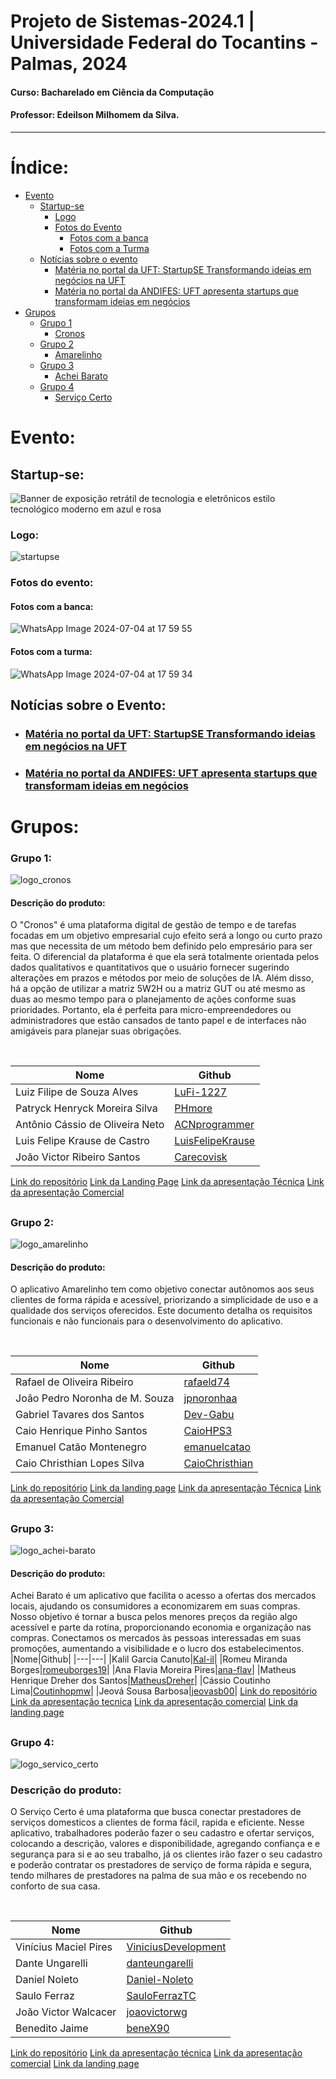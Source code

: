 # Projeto de Sistemas-2024.1 | Universidade Federal do Tocantins - Palmas, 2024
#### Curso: Bacharelado em Ciência da Computação
#### Professor: Edeilson Milhomem da Silva.

---
# Índice:
- [Evento](#evento)
  - [Startup-se](#startup-se)
    - [Logo](#logo)
    - [Fotos do Evento](#fotos-do-evento)
      - [Fotos com a banca](#fotos-com-a-banca)
      - [Fotos com a Turma](#fotos-com-a-turma)
  - [Notícias sobre o evento](#notícias-sobre-o-evento)
    - [Matéria no portal da UFT: StartupSE Transformando ideias em negócios na UFT](#matéria-no-portal-da-uft-startupse-transformando-ideias-em-negócios-na-uft)
    - [Matéria no portal da ANDIFES: UFT apresenta startups que transformam ideias em negócios](#matéria-no-portal-da-andifes-uft-apresenta-startups-que-transformam-ideias-em-negócios)
- [Grupos](#grupos)
  - [Grupo 1](#grupo-1)
    - [Cronos](#descrição-do-produto)
  - [Grupo 2](#grupo-2)
    - [Amarelinho](#descrição-do-produto-1)
  - [Grupo 3](#grupo-3)
    - [Achei Barato](#descrição-do-produto-2)
  - [Grupo 4](#grupo-4)
    - [Serviço Certo](#descrição-do-produto-3)

# Evento:
## Startup-se:
![Banner de exposição retrátil de tecnologia e eletrônicos estilo tecnológico moderno em azul e rosa](https://github.com/disciplinas-prof-Edeilson-UFT/proj-sist-2024-1/assets/129668645/2310156a-d916-46b3-aebd-cc180d3abe8a)

### Logo:
![startupse](https://github.com/disciplinas-prof-Edeilson-UFT/proj-sist-2024-1/assets/129668645/a239dbe8-732f-43d9-b279-0476bb140c81)

### Fotos do evento:
#### Fotos com a banca:
![WhatsApp Image 2024-07-04 at 17 59 55](https://github.com/disciplinas-prof-Edeilson-UFT/proj-sist-2024-1/assets/129668645/8db03083-0097-4600-8bdb-0fb9d2d63cd9)

#### Fotos com a turma:
![WhatsApp Image 2024-07-04 at 17 59 34](https://github.com/disciplinas-prof-Edeilson-UFT/proj-sist-2024-1/assets/129668645/32ba86be-0957-4028-b4a2-3b1de3948a4c)

## Notícias sobre o Evento:
- ### [Matéria no portal da UFT: StartupSE Transformando ideias em negócios na UFT](https://www.uft.edu.br/noticias/startupse-transformando-ideias-em-negocios-na-uft)
- ### [Matéria no portal da ANDIFES: UFT apresenta startups que transformam ideias em negócios](https://www.andifes.org.br/2024/07/05/uft-apresenta-startups-que-transformam-ideias-em-negocios/)
  
# Grupos:
### Grupo 1:
![logo_cronos](https://github.com/disciplinas-prof-Edeilson-UFT/proj-sist-2024-1/assets/129668645/fea0d0a1-8d01-4a75-a139-142d8305f8e1)

#### Descrição do produto:
O "Cronos" é uma plataforma digital de gestão de tempo e de tarefas focadas em um objetivo empresarial cujo efeito será a longo ou curto prazo mas que necessita de um método bem definido pelo empresário para ser feita. O diferencial da plataforma é que ela será totalmente orientada pelos dados qualitativos e quantitativos que o usuário fornecer sugerindo alterações em prazos e métodos por meio de soluções de IA. Além disso, há a opção de utilizar a matriz 5W2H ou a matriz GUT ou até mesmo as duas ao mesmo tempo para o planejamento de ações conforme suas prioridades. Portanto, ela é perfeita para micro-empreendedores ou administradores que estão cansados de tanto papel e de interfaces não amigáveis para planejar suas obrigações.
</br>

</br>


|Nome|Github|
|---|---|
|Luiz Filipe de Souza Alves|[LuFi-1227](https://github.com/LuFi-1227)|
|Patryck Henryck Moreira Silva|[PHmore](https://github.com/PHmore)|
|Antônio Cássio de Oliveira Neto|[ACNprogrammer](https://github.com/ACNprogrammer)|
|Luis Felipe Krause de Castro|[LuisFelipeKrause](https://github.com/LuisFelipeKrause)|
|João Victor Ribeiro Santos|[Carecovisk](https://github.com/Carecovisk)|
[Link do repositório](https://github.com/Cronos-Develop)
[Link da Landing Page](https://cronoslandpage.my.canva.site/)
[Link da apresentação Técnica](https://docs.google.com/presentation/d/1hraben7qfGpdokoHTLEpZyBPwYt0aCSHTi3w2iR--pQ/edit?usp=sharing)
[Link da apresentação Comercial](https://docs.google.com/presentation/d/1xAD_z7wHJgSpe63Ec49ZSAvtCtGCUWYF7ADn_d20a24/edit?usp=sharing)

##
### Grupo 2:
![logo_amarelinho](https://github.com/disciplinas-prof-Edeilson-UFT/proj-sist-2024-1/assets/129668645/e6230d55-9ef9-4c82-8c17-2fa61a567197)

#### Descrição do produto:
O aplicativo Amarelinho tem como objetivo conectar autônomos aos seus clientes de forma rápida e acessível, priorizando a simplicidade de uso e a qualidade dos serviços oferecidos. Este documento detalha os requisitos funcionais e não funcionais para o desenvolvimento do aplicativo.
</br>

</br>


|Nome|Github|
|---|---|
|Rafael de Oliveira Ribeiro|[rafaeld74](https://github.com/rafaeld74)|
|João Pedro Noronha de M. Souza|[jpnoronhaa](https://github.com/jpnoronhaa)|
|Gabriel Tavares dos Santos|[Dev-Gabu](https://github.com/Dev-Gabu)|
|Caio Henrique Pinho Santos|[CaioHPS3](https://github.com/CaioHPS3)|
|Emanuel Catão Montenegro|[emanuelcatao](https://github.com/emanuelcatao)|
|Caio Christhian Lopes Silva|[CaioChristhian](https://github.com/CaioChristhian)|
[Link do repositório](https://github.com/rafaeld74/Amarelinho-PS)
[Link da landing page](https://amarelinho.my.canva.site/)
[Link da apresentação Técnica](https://www.canva.com/design/DAGI357Ymw8/2g8J49y411IBaJqce3Xd7g/edit?utm_content=DAGI357Ymw8&utm_campaign=designshare&utm_medium=link2&utm_source=sharebutton)
[Link da apresentação Comercial](https://www.canva.com/design/DAGJSkFtPKU/CyDdCCNoH1-OE2TahaysOw/edit?utm_content=DAGJSkFtPKU&utm_campaign=designshare&utm_medium=link2&utm_source=sharebutton)
##
### Grupo 3:
![logo_achei-barato](https://github.com/disciplinas-prof-Edeilson-UFT/proj-sist-2024-1/assets/129668645/bef3bb92-9715-475b-9a08-78c0e1e78ee0)

#### Descrição do produto:
Achei Barato é um aplicativo que facilita o acesso a ofertas dos mercados locais, ajudando os consumidores a economizarem em suas compras. Nosso objetivo é tornar a busca pelos menores preços da região algo acessível e parte da rotina, proporcionando economia e organização nas compras. Conectamos os mercados às pessoas interessadas em suas promoções, aumentando a visibilidade e o lucro dos estabelecimentos.
|Nome|Github|
|---|---|
|Kalil Garcia Canuto|[Kal-il](https://github.com/Kal-il)|
|Romeu Miranda Borges|[romeuborges19](https://github.com/romeuborges19)|
|Ana Flavia Moreira Pires|[ana-flav](https://github.com/ana-flav)|
|Matheus Henrique Dreher dos Santos|[MatheusDreher](https://github.com/MatheusDreher)|
|Cássio Coutinho Lima|[Coutinhopmw](https://github.com/Coutinhopmw)|
|Jeová Sousa Barbosa|[jeovasb00](https://github.com/jeovasb00)|
[Link do repositório](https://github.com/Kal-il/achei-barato)
[Link da apresentação tecnica](https://www.canva.com/design/DAGI34_n-mY/61S9W3wz-LESafxhSWt6LA/edit?utm_content=DAGI34_n-mY&utm_campaign=designshare&utm_medium=link2&utm_source=sharebutton)
[Link da apresentação comercial](https://www.canva.com/design/DAGJpVj4Nno/fqo05BGICOsnrvBFDd1yyw/edit?utm_content=DAGJpVj4Nno&utm_campaign=designshare&utm_medium=link2&utm_source=sharebutton)
[Link da landing page](https://acheibaratoto.my.canva.site/c-pia-de-sustainability-initiatives-business-website-in-light-blue-white-pink-2d-illustration-style)
##

### Grupo 4:
![logo_servico_certo](https://github.com/disciplinas-prof-Edeilson-UFT/proj-sist-2024-1/assets/129668645/53f1841e-a36b-4c2f-add3-21ea0e314664)

### Descrição do produto:
O Serviço Certo é uma plataforma que busca conectar prestadores de serviços domesticos a clientes de forma fácil, rapida e eficiente. Nesse aplicativo, trabalhadores poderão fazer o seu cadastro e ofertar serviços, colocando a descrição, valores e disponibilidade, agregando confiança e e segurança para si e ao seu trabalho, já os clientes irão fazer o seu cadastro e poderão contratar os prestadores de serviço de forma rápida e segura, tendo milhares de prestadores na palma de sua mão e os recebendo no conforto de sua casa.
</br>

</br>


|Nome|Github|
|---|---|
|Vinícius Maciel Pires|[ViniciusDevelopment](https://github.com/ViniciusDevelopment/)|
|Dante Ungarelli|[danteungarelli](https://github.com/danteungarelli)|
|Daniel Noleto|[Daniel-Noleto](https://github.com/Daniel-Noleto/)|
|Saulo Ferraz|[SauloFerrazTC](https://github.com/SauloFerrazTC)|
|João Victor Walcacer|[joaovictorwg](https://github.com/joaovictorwg)|
|Benedito Jaime|[beneX90](https://github.com/beneX90)|
[Link do repositório](https://github.com/ViniciusDevelopment/Projeto_de_sistemas-2024.1/tree/develop)
[Link da apresentação técnica](https://github.com/disciplinas-prof-Edeilson-UFT/proj-sist-2024-1/tree/develop/Servico%20Certo)
[Link da apresentação comercial](https://github.com/disciplinas-prof-Edeilson-UFT/proj-sist-2024-1/tree/develop/Servico%20Certo)
[Link da landing page](https://servicocerto.my.canva.site/)

##
